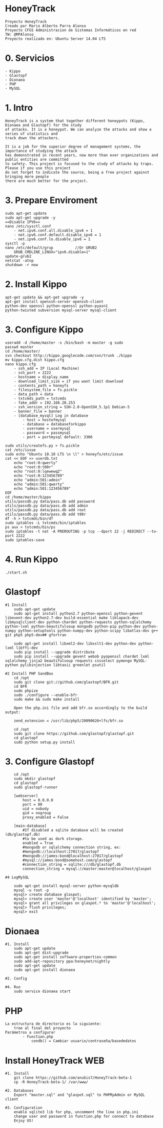 # HoneyTrack
	Proyecto HoneyTrack
	Creado por Mario Alberto Parra Alonso
	Proyecto CFGS Administracion de Sistemas Informáticos en red
	TW: @MPAlonso_
	Proyecto realizado en: Ubuntu Server 14.04 LTS

# 0. Servicios
	- Kippo
	- Glastopf
	- Dionaea
 	- PHP
	- MySQL

# 1. Intro
	HoneyTrack is a system that together different honeypots (Kippo, Dionaea and Glastopf) for the study 
	of attacks. It is a honeypot. We can analyze the attacks and show a series of statistics and 
	track down the attackers.

	It is a job for the superior degree of management systems, the importance of studying the attack 
	has demonstrated in recent years, now more than ever organizations and public entities are committed 
	to safety. This project is focused to the study of attacks by traps. Please if you use this project 
	do not forget to indicate the source, being a free project against bringing more people 
	there are much better for the project.

# 3. Prepare Enviroment
	sudo apt-get update
	sudo apt-get upgrade -y
	==Disable IPV6==
	nano /etc/sysctl.conf
		- net.ipv6.conf.all.disable_ipv6 = 1
		- net.ipv6.conf.default.disable_ipv6 = 1
		- net.ipv6.conf.lo.disable_ipv6 = 1
	sysctl -p
	nano /etc/default/grup 			//Or GRUB2
		GRUB_CMDLINE_LINUX="ipv6.disable=1"
	update-grub2
	netstat -atnp
	shutdown -r now

# 2. Install Kippo
	apt-get update && apt-get upgrade -y
	apt-get install openssh-server openssh-client 
	python-dev openssl python-openssl python-pyasn1 
	python-twisted subversion mysql-server mysql-client

# 3. Configure Kippo

	useradd -d /home/master -s /bin/bash -m master -g sudo
	passwd master
	cd /home/master/
	svn checkout http://kippo.googlecode.com/svn/trunk ./kippo
	mv kippo.cfg.dist kippo.cfg
	nano kippo.cfg
		- ssh_add = IP (Local Machine)
		- ssh_port = 2222
		- hostname = display_name
		- download_limit_size = if you want limit download
		- contents_path = honeyfs
		- filesystem_file = fs.pickle
		- data_path = data
		- txtcmds_path = txtcmds
		- fake_addr = 192.168.20.253
		- ssh_version_string = SSH-2.0-OpenSSH_5.1p1 Debian-5
		- banner_file = banner
		- [database_mysql] Log in database
			- host = hostofmysql
			- database = databaseforkippo
			- username = usermysql
			- password = passmysql
			- port = portmysql default: 3306

	sudo utils/createfs.py > fs.pickle
	cat /etc/issue
	sudo echo "Ubuntu 10.10 LTS \n \l" > honeyfs/etc/issue
	cat << EOF >> userdb.txt
		echo "root:0:qwerty"
		echo "root:0:t00r"
		echo "root:0:lqewewq2"
		echo "root:0:123456789"
		echo "admin:501:admin"
		echo "admin:501:qwerty"
		echo "admin:501:123456789"
	EOF
	cd /home/master/kippo
	utils/passdb.py data/pass.db add password
	utils/passdb.py data/pass.db add admin
	utils/passdb.py data/pass.db add root
	utils/passdb.py data/pass.db add t00r
	df -h > txtcmds/bin/df
	sudo iptables -L txtcmds/bin/iptables
	ps aux > txtcmds/bin/ps
	sudo iptables -t nat -A PREROUTING -p tcp --dport 22 -j REDIRECT --to-port 2222
	sudo iptables-save

# 4. Run Kippo
	./start.sh

# Glastopf
	#1 Install 
		sudo apt-get update
		sudo apt-get install python2.7 python-openssl python-gevent libevent-dev python2.7-dev build-essential make liblapack-dev libmysqlclient-dev python-chardet python-requests python-sqlalchemy python-lxml python-beautifulsoup mongodb python-pip python-dev python-numpy python-setuptools python-numpy-dev python-scipy libatlas-dev g++ git php5 php5-dev## gfortran

		sudo apt-get install libxml2-dev libxslt1-dev python-dev python-lxml libffi-dev
		sudo pip install --upgrade distribute
		sudo pip install --upgrade gevent webob pyopenssl chardet lxml sqlalchemy jinja2 beautifulsoup requests cssselect pymongo MySQL-python pylibinjection libtaxii greenlet psutil

	#2 Install PHP SandBox
		cd /opt
		sudo git clone git://github.com/glastopf/BFR.git
		cd BFR
		sudo phpize
		sudo ./configure --enable-bfr
		sudo make && sudo make install

		Open the php.ini file and add bfr.so accordingly to the build output:

		zend_extension = /usr/lib/php5/20090626+lfs/bfr.so

		cd /opt
		sudo git clone https://github.com/glastopf/glastopf.git
		cd glastopf
		sudo python setup.py install

# 3. Configure Glastopf
		cd /opt
		sudo mkdir glastopf
		cd glastopf
		sudo glastopf-runner
		
		[webserver]
			host = 0.0.0.0
			port = 80
			uid = nobody
			gid = nogroup
			proxy_enabled = False
		
		[main-database]
			#If disabled a sqlite database will be created (db/glastopf.db)
			#to be used as dork storage.
			enabled = True
			#mongodb or sqlalchemy connection string, ex:
			#mongodb://localhost:27017/glastopf
			#mongodb://james:bond@localhost:27017/glastopf
			#mysql://james:bond@somehost.com/glastopf
			#connection_string = sqlite:///db/glastopf.db
			connection_string = mysql://master:master@localhost/glaspot

	#4 LogMySQL

		sudo apt-get install mysql-server python-mysqldb
		mysql -u root -p
		mysql> create database glaspot;
		mysql> create user 'master'@'localhost' identified by 'master';
		mysql> grant all privileges on glaspot.* to 'master'@'localhost';
		mysql> flush privileges;
		mysql> exit


# Dionaea

	#1. Install
		sudo apt-get update
		sudo apt-get dist-upgrade
		sudo apt-get install software-properties-common
		sudo add-apt-repository ppa:honeynet/nightly
		sudo apt-get update
		sudo apt-get install dionaea

	#2. Config
		
	#4. Run
		sudo service dionaea start

# PHP
	La estructura de directorio es la siguiente:
		tree al final del proyecto
	Parámetros a configurar
			- Function.php
				condb() = Cambiar usuario/contraseña/basededatos
		
# Install HoneyTrack WEB
	
	#1. Install
		git clone https://github.com/anubis7/HoneyTrack-beta-1
		cp -R HoneyTrack-beta-1/ /var/www/

	#2. Databases
		Export "master.sql" and "glaspot.sql" to PHPMyAdmin or MySQL client

	#3. Configuration
		enable sqlite3 lib for php, uncomment the line in php.ini
		change user and password in function.php for connect to database
		Enjoy US!

